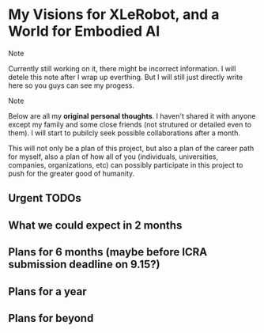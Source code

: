 # My Visions for XLeRobot, and a World for Embodied AI

> [!NOTE] 
> Currently still working on it, there might be incorrect information. I will detele this note after I wrap up everthing. But I will still just directly write here so you guys can see my progess.

> [!NOTE] 
> Below are all my **original personal thoughts**. I haven't shared it with anyone except my family and some close friends (not strutured or detailed even to them). I will start to pubilcly seek possible collaborations after a month.

This will not only be a plan of this project, but also a plan of the career path for myself, also a plan of how all of you (individuals, universities, companies, organizations, etc) can possibly participate in this project to push for the greater good of humanity.


## Urgent TODOs

## What we could expect in 2 months

## Plans for 6 months (maybe before ICRA submission deadline on 9.15?)

## Plans for a year

## Plans for beyond
